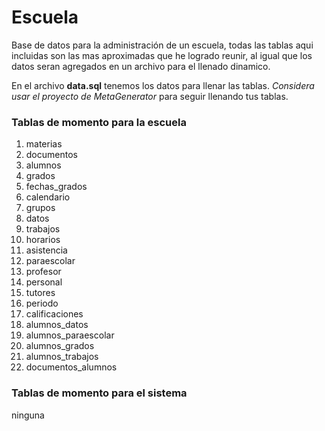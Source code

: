 # Escuela
Base de datos para la administración de un escuela, todas las tablas aqui incluidas son las mas aproximadas que he logrado reunir, al igual que los datos seran agregados en un archivo para el llenado dinamico.  

En el archivo **data.sql** tenemos los datos para llenar las tablas. *Considera usar el proyecto de MetaGenerator* para seguir llenando tus tablas.

### Tablas de momento para la escuela
1. materias
2. documentos
3. alumnos
4. grados
5. fechas_grados
6. calendario
7. grupos
8. datos
9. trabajos
10. horarios
11. asistencia
12. paraescolar
13. profesor
14. personal
15. tutores
16. periodo
17. calificaciones
18. alumnos_datos
19. alumnos_paraescolar
20. alumnos_grados
21. alumnos_trabajos
22. documentos_alumnos

### Tablas de momento para el sistema
ninguna